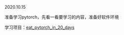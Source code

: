 2020.10.15

准备学习pytorch，先看一看要学习的内容，准备好软件环境

学习项目：[eat_pytorch_in_20_days](https://github.com/lyhue1991/eat_pytorch_in_20_days)
